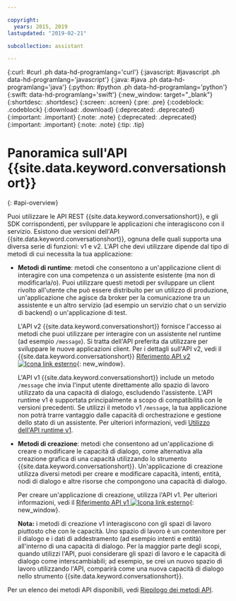 ```yaml
---

copyright:
  years: 2015, 2019
lastupdated: "2019-02-21"

subcollection: assistant

---
```


{:curl: #curl .ph data-hd-programlang='curl'}
{:javascript: #javascript .ph data-hd-programlang='javascript'}
{:java: #java .ph data-hd-programlang='java'}
{:python: #python .ph data-hd-programlang='python'}
{:swift: data-hd-programlang='swift'}
{:new_window: target="_blank"}
{:shortdesc: .shortdesc}
{:screen: .screen}
{:pre: .pre}
{:codeblock: .codeblock}
{:download: .download}
{:deprecated: .deprecated}
{:important: .important}
{:note: .note}
{:deprecated: .deprecated}
{:important: .important}
{:note: .note}
{:tip: .tip}

# Panoramica sull'API {{site.data.keyword.conversationshort}}
{: #api-overview}

Puoi utilizzare le API REST {{site.data.keyword.conversationshort}}, e gli SDK corrispondenti, per sviluppare le applicazioni che interagiscono con il servizio. Esistono due versioni dell'API {{site.data.keyword.conversationshort}}, ognuna delle quali supporta una diversa serie di funzioni: v1 e v2. L'API che devi utilizzare dipende dal tipo di metodi di cui necessita la tua applicazione: 

- **Metodi di runtime**: metodi che consentono a un'applicazione client di interagire con una competenza o un assistente esistente (ma non di modificarla/o). Puoi utilizzare questi metodi per sviluppare un client rivolto all'utente che può essere distribuito per un utilizzo di produzione, un'applicazione che agisce da broker per la comunicazione tra un assistente e un altro servizio (ad esempio un servizio chat o un servizio di backend) o un'applicazione di test.

  L'API v2 {{site.data.keyword.conversationshort}} fornisce l'accesso ai metodi che puoi utilizzare per interagire con un assistente nel runtime (ad esempio `/message`). Si tratta dell'API preferita da utilizzare per sviluppare le nuove applicazioni client. Per i dettagli sull'API v2, vedi il {{site.data.keyword.conversationshort}} [Riferimento API v2 ![Icona link esterno](../../icons/launch-glyph.svg "Icona link esterno")](https://{DomainName}/apidocs/assistant-v2){: new_window}.

  L'API v1 {{site.data.keyword.conversationshort}} include un metodo `/message` che invia l'input utente direttamente allo spazio di lavoro utilizzato da una capacità di dialogo, escludendo l'assistente. L'API runtime v1 è supportata principalmente a scopo di compatibilità con le versioni precedenti. Se utilizzi il metodo v1 `/message`, la tua applicazione non potrà trarre vantaggio dalle capacità di orchestrazione e gestione dello stato di un assistente. Per ulteriori informazioni, vedi [Utilizzo dell'API runtime v1](/docs/services/assistant?topic=assistant-api-client#v1-api).

- **Metodi di creazione**: metodi che consentono ad un'applicazione di creare o modificare le capacità di dialogo, come alternativa alla creazione grafica di una capacità utilizzando lo strumento {{site.data.keyword.conversationshort}}. Un'applicazione di creazione utilizza diversi metodi per creare e modificare capacità, intenti, entità, nodi di dialogo e altre risorse che compongono una capacità di dialogo. 

  Per creare un'applicazione di creazione, utilizza l'API v1. Per ulteriori informazioni, vedi il [Riferimento API v1 ![Icona link esterno](../../icons/launch-glyph.svg "Icona link esterno")](https://{DomainName}/apidocs/assistant){: new_window}.

  **Nota:** i metodi di creazione v1 interagiscono con gli spazi di lavoro piuttosto che con le capacità. Uno spazio di lavoro è un contenitore per il dialogo e i dati di addestramento (ad esempio intenti e entità) all'interno di una capacità di dialogo. Per la maggior parte degli scopi, quando utilizzi l'API, puoi considerare gli spazi di lavoro e le capacità di dialogo come interscambiabili; ad esempio, se crei un nuovo spazio di lavoro utilizzando l'API, comparirà come una nuova capacità di dialogo nello strumento {{site.data.keyword.conversationshort}}.

Per un elenco dei metodi API disponibili, vedi [Riepilogo dei metodi API](/docs/services/assistant?topic=assistant-api-methods).
